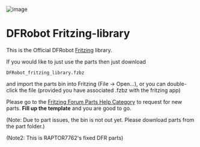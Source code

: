 ![image](https://github.com/user-attachments/assets/f93c7617-dd9b-47db-984c-620419cd521e)
# DFRobot Fritzing-library

This is the Official DFRobot [Fritzing](http://fritzing.org/) library.

If you would like to just use the parts then just download 

    DFRobot_fritzing_library.fzbz

and import the parts bin into Fritzing (File -> Open...), or you can double-click the file (provided you have associated .fzbz with the fritzing app)

Please go to the [Fritzing Forum Parts Help Category](https://forum.fritzing.org/c/parts-help) to request for new parts. **Fill up the template** and you are good to go.

(Note: Due to part issues, the bin is not out yet. Please download parts from the part folder.)

(Note2: This is RAPTOR7762's fixed DFR parts)
